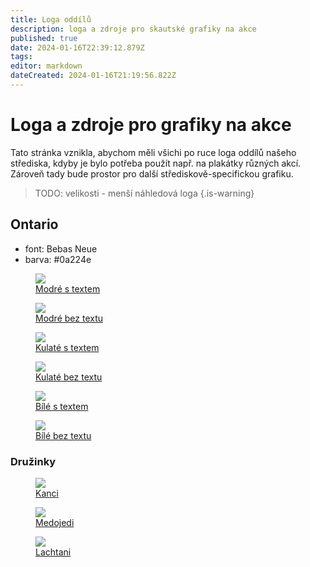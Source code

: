 ```yaml
---
title: Loga oddílů
description: loga a zdroje pro skautské grafiky na akce
published: true
date: 2024-01-16T22:39:12.879Z
tags: 
editor: markdown
dateCreated: 2024-01-16T21:19:56.822Z
---
```


# Loga a zdroje pro grafiky na akce
Tato stránka vznikla, abychom měli všichi po ruce loga oddílů našeho střediska, kdyby je bylo potřeba použít např. na plakátky různých akcí. Zároveň tady bude prostor pro další střediskově-specifickou grafiku.

> TODO: velikosti - menší náhledová loga
{.is-warning}


## Ontario
- font: Bebas Neue
- barva: <span class="color" style="color: #0a224e"></span>#0a224e
<div class="flex">
<figure>
  <img src="/loga/ontario/blue_notext.png">
  <figcaption>
    <a href="/loga/ontario/blue_notext.png">
      Modré s textem
    </a>
  </figcaption>
</figure>
<figure>
  <img src="/loga/ontario/blue_text.png">
  <figcaption>
    <a href="/loga/ontario/blue_text.png">
      Modré bez textu
    </a>
  </figcaption>
</figure>
<figure>
  <img src="/loga/ontario/round_text.png">
  <figcaption>
    <a href="/loga/ontario/round_text.png">
      Kulaté s textem
    </a>
  </figcaption>
</figure>
<figure>
  <img src="/loga/ontario/round_notext.png">
  <figcaption>
    <a href="/loga/ontario/round_notext.png">
      Kulaté bez textu
    </a>
  </figcaption>
</figure>
<figure>
  <img src="/loga/ontario/white_text.png" class="bg-dark">
  <figcaption>
    <a href="/loga/ontario/white_text.png">
      Bílé s textem
    </a>
  </figcaption>
</figure>
<figure>
  <img src="/loga/ontario/white_notext.png"  class="bg-dark">
  <figcaption>
    <a href="/loga/ontario/blue_notext.png">
      Bílé bez textu
    </a>
  </figcaption>
</figure>
</div>

### Družinky
<div class="flex">
<figure>
  <img src="/loga/ontario/druziny/kanci.png">
  <figcaption>
    <a href="/loga/ontario/druziny/kanci.png">
      Kanci
    </a>
  </figcaption>
</figure>
<figure>
  <img src="/loga/ontario/druziny/medojedi.png">
  <figcaption>
    <a href="/loga/ontario/druziny/medojedi.png">
      Medojedi
    </a>
  </figcaption>
</figure>
<figure>
  <img src="/loga/ontario/druziny/lachtani.png">
  <figcaption>
    <a href="/loga/ontario/druziny/lachtani.png">
      Lachtani
    </a>
  </figcaption>
</figure>